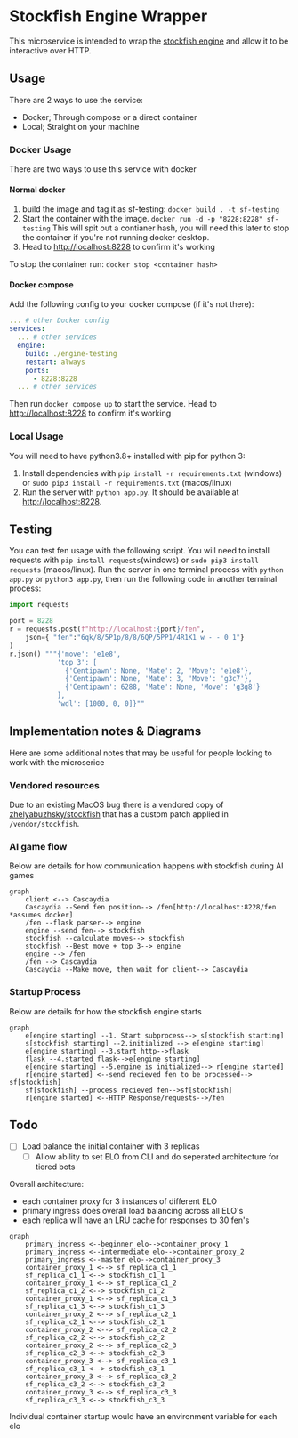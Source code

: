 # Stockfish Engine Wrapper

This microservice is intended to wrap the [stockfish engine](https://stockfishchess.org/) and allow it to be interactive over HTTP.

## Usage

There are 2 ways to use the service:

- Docker; Through compose or a direct container
- Local; Straight on your machine

### Docker Usage

There are two ways to use this service with docker

#### Normal docker

1. build the image and tag it as sf-testing: `docker build . -t sf-testing`
2. Start the container with the image. `docker run -d -p "8228:8228" sf-testing` This will spit out a contianer hash, you will need this later to stop the container if you're not running docker desktop.
3. Head to [http://localhost:8228](http://localhost:8228) to confirm it's working

To stop the container run: `docker stop <container hash>`

#### Docker compose

Add the following config to your docker compose (if it's not there):

```yml
... # other Docker config
services:
  ... # other services
  engine:
    build: ./engine-testing
    restart: always
    ports:
      - 8228:8228
  ... # other services
```

Then run `docker compose up` to start the service. Head to [http://localhost:8228](http://localhost:8228) to confirm it's working

### Local Usage

You will need to have python3.8+ installed with pip for python 3:

1. Install dependencies with `pip install -r requirements.txt` (windows) or `sudo pip3 install -r requirements.txt` (macos/linux)
2. Run the server with `python app.py`. It should be available at [http://localhost:8228](http://localhost:8228).

## Testing

You can test fen usage with the following script. You will need to install requests with `pip install requests`(windows) or `sudo pip3 install requests` (macos/linux). Run the server in one terminal process with `python app.py` or `python3 app.py`, then run the following code in another terminal process:

```python
import requests

port = 8228
r = requests.post(f"http://localhost:{port}/fen",
    json={ "fen":"6qk/8/5P1p/8/8/6QP/5PP1/4R1K1 w - - 0 1"}
)
r.json() """{'move': 'e1e8',
            'top_3': [
              {'Centipawn': None, 'Mate': 2, 'Move': 'e1e8'},
              {'Centipawn': None, 'Mate': 3, 'Move': 'g3c7'},
              {'Centipawn': 6288, 'Mate': None, 'Move': 'g3g8'}
            ],
            'wdl': [1000, 0, 0]}""
```

## Implementation notes & Diagrams

Here are some additional notes that may be useful for people looking to work with the microserice

### Vendored resources

Due to an existing MacOS bug there is a vendored copy of [zhelyabuzhsky/stockfish](https://github.com/zhelyabuzhsky/stockfish) that has a custom patch applied in `/vendor/stockfish`.

### AI game flow

Below are details for how communication happens with stockfish during AI games

```mermaid
graph
    client <--> Cascaydia
    Cascaydia --Send fen position--> /fen[http://localhost:8228/fen *assumes docker]
    /fen --flask parser--> engine
    engine --send fen--> stockfish
    stockfish --calculate moves--> stockfish
    stockfish --Best move + top 3--> engine
    engine --> /fen
    /fen --> Cascaydia
    Cascaydia --Make move, then wait for client--> Cascaydia
```

### Startup Process

Below are details for how the stockfish engine starts

```mermaid
graph
    e[engine starting] --1. Start subprocess--> s[stockfish starting]
    s[stockfish starting] --2.initialized --> e[engine starting]
    e[engine starting] --3.start http-->flask
    flask --4.started flask-->e[engine starting]
    e[engine starting] --5.engine is initialized--> r[engine started]
    r[engine started] <--send recieved fen to be processed--> sf[stockfish]
    sf[stockfish] --process recieved fen-->sf[stockfish]
    r[engine started] <--HTTP Response/requests-->/fen
```

## Todo

- [ ] Load balance the initial container with 3 replicas
  - [ ] Allow ability to set ELO from CLI and do seperated architecture for tiered bots

Overall architecture:

- each container proxy for 3 instances of different ELO
- primary ingress does overall load balancing across all ELO's
- each replica will have an LRU cache for responses to 30 fen's

```mermaid
graph
    primary_ingress <--beginner elo-->container_proxy_1
    primary_ingress <--intermediate elo-->container_proxy_2
    primary_ingress <--master elo-->container_proxy_3
    container_proxy_1 <--> sf_replica_c1_1
    sf_replica_c1_1 <--> stockfish_c1_1
    container_proxy_1 <--> sf_replica_c1_2
    sf_replica_c1_2 <--> stockfish_c1_2
    container_proxy_1 <--> sf_replica_c1_3
    sf_replica_c1_3 <--> stockfish_c1_3
    container_proxy_2 <--> sf_replica_c2_1
    sf_replica_c2_1 <--> stockfish_c2_1
    container_proxy_2 <--> sf_replica_c2_2
    sf_replica_c2_2 <--> stockfish_c2_2
    container_proxy_2 <--> sf_replica_c2_3
    sf_replica_c2_3 <--> stockfish_c2_3
    container_proxy_3 <--> sf_replica_c3_1
    sf_replica_c3_1 <--> stockfish_c3_1
    container_proxy_3 <--> sf_replica_c3_2
    sf_replica_c3_2 <--> stockfish_c3_2
    container_proxy_3 <--> sf_replica_c3_3
    sf_replica_c3_3 <--> stockfish_c3_3
```

Individual container startup would have an environment variable for each elo
